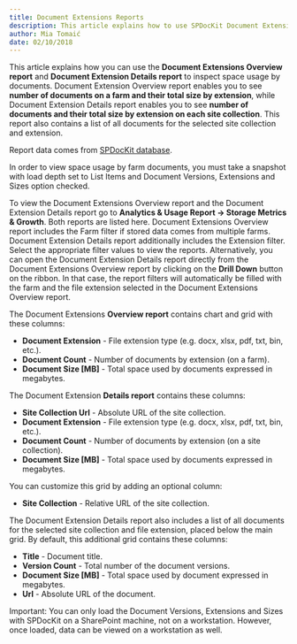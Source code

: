```yaml
---
title: Document Extensions Reports
description: This article explains how to use SPDocKit Document Extensions Overview report and Document Extension Details report to track the largest documents on a farm.
author: Mia Tomaić
date: 02/10/2018
---
```


This article explains how you can use the __Document Extensions Overview report__  and __Document Extension Details report__ to inspect space usage by documents. Document Extension Overview report enables you to see __number of documents on a farm and their total size by extension__, while Document Extension Details report enables you to see __number of documents and their total size by extension on each site collection__. This report also contains a list of all documents for the selected site collection and extension.

Report data comes from [SPDocKit database](#internal/configuration/configure-spdockit-database).

In order to view space usage by farm documents, you must take a snapshot with load depth set to List Items and Document Versions, Extensions and Sizes option checked.  

To view the Document Extensions Overview report and the Document Extension Details report go to __Analytics & Usage Report -> Storage Metrics & Growth__. Both reports are listed here. Document Extensions Overview report includes the Farm filter if stored data comes from multiple farms. Document Extension Details report additionally includes the Extension filter. Select the appropriate filter values to view the reports. Alternatively, you can open the Document Extension Details report directly from the Document Extensions Overview report by clicking on the __Drill Down__ button on the ribbon. In that case, the report filters will automatically be filled with the farm and the file extension selected in the Document Extensions Overview report.

The Document Extensions __Overview report__ contains chart and grid with these columns:

* __Document Extension__ - File extension type (e.g. docx, xlsx, pdf, txt, bin, etc.).
* __Document Count__ - Number of documents by extension (on a farm).
* __Document Size [MB]__ - Total space used by documents expressed in megabytes.

The Document Extension __Details report__ contains these columns:

* __Site Collection Url__ - Absolute URL of the site collection.
* __Document Extension__ - File extension type (e.g. docx, xlsx, pdf, txt, bin, etc.).
* __Document Count__ - Number of documents by extension (on a site collection).
* __Document Size [MB]__ - Total space used by documents expressed in megabytes.

You can customize this grid by adding an optional column:

* __Site Collection__ - Relative URL of the site collection.

The Document Extension Details report also includes a list of all documents for the selected site collection and file extension, placed below the main grid.
By default, this additional grid contains these columns:

* __Title__ - Document title.
* __Version Count__ - Total number of the document versions.
* __Document Size [MB]__ - Total space used by document expressed in megabytes.
* __Url__ - Absolute URL of the document.

Important: You can only load the Document Versions, Extensions and Sizes with SPDocKit on a SharePoint machine, not on a workstation. However, once loaded, data can be viewed on a workstation as well.
